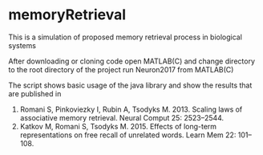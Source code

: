 # memoryRetrieval
This is a simulation of proposed memory retrieval process in biological systems

After downloading or cloning code
open MATLAB(C) and change directory to the root directory of the project
run Neuron2017 from MATLAB(C)

The script shows basic usage of the java library and show the results that are published in

1. Romani S, Pinkoviezky I, Rubin A, Tsodyks M. 2013. Scaling laws of associative memory retrieval. Neural Comput 25: 2523–2544.
2. Katkov M, Romani S, Tsodyks M. 2015. Effects of long-term representations on free recall of unrelated words. Learn Mem 22: 101–108. 


